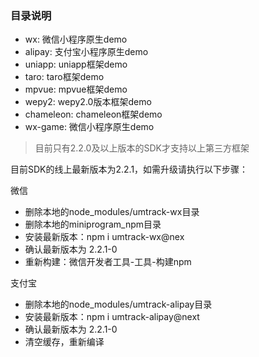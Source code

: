 ### 目录说明
* wx: 微信小程序原生demo
* alipay: 支付宝小程序原生demo
* uniapp: uniapp框架demo
* taro: taro框架demo
* mpvue: mpvue框架demo
* wepy2: wepy2.0版本框架demo
* chameleon: chameleon框架demo
* wx-game: 微信小程序原生demo

> 目前只有2.2.0及以上版本的SDK才支持以上第三方框架

目前SDK的线上最新版本为2.2.1，如需升级请执行以下步骤：  

微信
* 删除本地的node_modules/umtrack-wx目录
* 删除本地的miniprogram_npm目录
* 安装最新版本：npm i umtrack-wx@nex
* 确认最新版本为 2.2.1-0
* 重新构建：微信开发者工具-工具-构建npm

支付宝
* 删除本地的node_modules/umtrack-alipay目录
* 安装最新版本：npm i umtrack-alipay@next
* 确认最新版本为 2.2.1-0
* 清空缓存，重新编译
